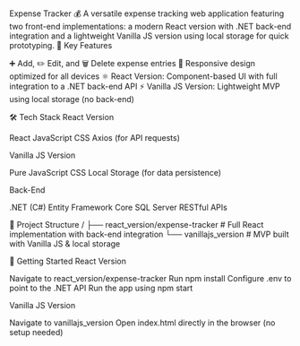 Expense Tracker 💰
A versatile expense tracking web application featuring two front-end implementations: a modern React version with .NET back-end integration and a lightweight Vanilla JS version using local storage for quick prototyping.
🔑 Key Features

➕ Add, ✏️ Edit, and 🗑️ Delete expense entries
📱 Responsive design optimized for all devices
⚛️ React Version: Component-based UI with full integration to a .NET back-end API
⚡ Vanilla JS Version: Lightweight MVP using local storage (no back-end)

🛠️ Tech Stack
React Version

React
JavaScript
CSS
Axios (for API requests)

Vanilla JS Version

Pure JavaScript
CSS
Local Storage (for data persistence)

Back-End

.NET (C#)
Entity Framework Core
SQL Server
RESTful APIs

📁 Project Structure
/
├── react_version/expense-tracker     # Full React implementation with back-end integration
└── vanillajs_version                 # MVP built with Vanilla JS & local storage

🚀 Getting Started
React Version

Navigate to react_version/expense-tracker
Run npm install
Configure .env to point to the .NET API
Run the app using npm start

Vanilla JS Version

Navigate to vanillajs_version
Open index.html directly in the browser (no setup needed)
